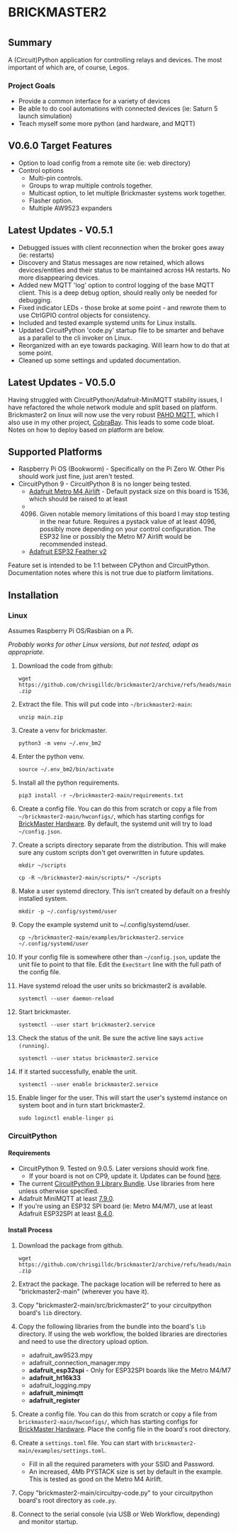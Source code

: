 ####
#
# BRICKMASTER2
#
####

## Summary

A (Circuit)Python application for controlling relays and devices. The most important of which are, of course, Legos.

### Project Goals
* Provide a common interface for a variety of devices
* Be able to do cool automations with connected devices (ie: Saturn 5 launch simulation)
* Teach myself some more python (and hardware, and MQTT)

## V0.6.0 Target Features
- Option to load config from a remote site (ie: web directory)
- Control options
  - Multi-pin controls.
  - Groups to wrap multiple controls together.
  - Multicast option, to let multiple Brickmaster systems work together.
  - Flasher option.
  - Multiple AW9523 expanders

## Latest Updates - V0.5.1
- Debugged issues with client reconnection when the broker goes away (ie: restarts)
- Discovery and Status messages are now retained, which allows devices/entities and their status to be maintained across
HA restarts. No more disappearing devices.
- Added new MQTT 'log' option to control logging of the base MQTT client. This is a deep debug option, should really
only be needed for debugging.
- Fixed indicator LEDs - those broke at some point - and rewrote them to use CtrlGPIO control objects for consistency.
- Included and tested example systemd units for Linux installs.
- Updated CircuitPython 'code.py' startup file to be smarter and behave as a parallel to the cli invoker on Linux.
- Reorganized with an eye towards packaging. Will learn how to do that at some point.
- Cleaned up some settings and updated documentation.
 
## Latest Updates - V0.5.0
Having struggled with CircuitPython/Adafruit-MiniMQTT stability issues, I have refactored the whole network module and
split based on platform.
Brickmaster2 on linux will now use the very robust [PAHO MQTT](https://eclipse.dev/paho/index.php?page=clients/python/index.php),
which I also use in my other project, [CobraBay](https://github.com/chrisgilldc/cobrabay).
This leads to some code bloat. Notes on how to deploy based on platform are below.

## Supported Platforms

* Raspberry Pi OS (Bookworm) - Specifically on the Pi Zero W. Other Pis should work just fine, just aren't tested.
* CircuitPython 9 - CircuitPython 8 is no longer being tested.
  * [Adafruit Metro M4 Airlift](https://www.adafruit.com/product/4000) - Default pystack size on this board is 1536, which should be raised to at least 
  * 4096. Given notable memory limitations of this board I may stop testing in the near 
  future. Requires a pystack value of at least 4096, possibly more depending on your control configuration. The ESP32 line or possibly the Metro M7 Airlift would be recommended instead.
  * [Adafruit ESP32 Feather v2](https://www.adafruit.com/product/5400)

Feature set is intended to be 1:1 between CPython and CircuitPython. Documentation notes where this is not true due to
platform limitations.

## Installation

### Linux

Assumes Raspberry Pi OS/Rasbian on a Pi.

_Probably works for other Linux versions, but not tested, adapt as appropriate._

1. Download the code from github: 


     `wget https://github.com/chrisgilldc/brickmaster2/archive/refs/heads/main.zip`
2. Extract the file. This will put code into `~/brickmaster2-main`:


     `unzip main.zip`
3. Create a venv for brickmaster.


     `python3 -m venv ~/.env_bm2`
4. Enter the python venv.


     `source ~/.env_bm2/bin/activate`
5. Install all the python requirements.


     `pip3 install -r ~/brickmaster2-main/requirements.txt`
6. Create a config file. You can do this from scratch or copy a file from `~/brickmaster2-main/hwconfigs/`, which has 
starting configs for [BrickMaster Hardware](hardware.md). By default, the systemd unit will try to load `~/config.json`.
6. Create a scripts directory separate from the distribution. This will make sure any custom scripts don't get 
overwritten in future updates.


     `mkdir ~/scripts`

     `cp -R ~/brickmaster2-main/scripts/* ~/scripts`
7. Make a user systemd directory. This isn't created by default on a freshly installed system.


     `mkdir -p ~/.config/systemd/user`
8. Copy the example systemd unit to ~/.config/systemd/user.


     `cp ~/brickmaster2-main/examples/brickmaster2.service ~/.config/systemd/user`
9. If your config file is somewhere other than `~/config.json`, update the unit file to point to that file. Edit the 
`ExecStart` line with the full path of the config file.
10. Have systemd reload the user units so brickmaster2 is available.


     `systemctl --user daemon-reload`
11. Start brickmaster.


     `systemctl --user start brickmaster2.service`
12. Check the status of the unit. Be sure the active line says `active (running)`.


     `systemctl --user status brickmaster2.service`

13. If it started successfully, enable the unit.


     `systemctl --user enable brickmaster2.service`
14. Enable linger for the user. This will start the user's systemd instance on system boot and in turn start
brickmaster2.

    
     `sudo loginctl enable-linger pi`

### CircuitPython

#### Requirements
* CircuitPython 9. Tested on 9.0.5. Later versions should work fine.
  * If your board is not on CP9, update it. Updates can be found [here](https://circuitpython.org/downloads).
* The current [CircuitPython 9 Library Bundle](https://github.com/adafruit/Adafruit_CircuitPython_Bundle/releases/download/20240625/adafruit-circuitpython-bundle-9.x-mpy-20240625.zip). Use libraries from here unless otherwise specified.
* Adafruit MiniMQTT at least [7.9.0](https://github.com/adafruit/Adafruit_CircuitPython_MiniMQTT/releases/tag/7.9.0).
* If you're using an ESP32 SPI board (ie: Metro M4/M7), use at least Adafruit ESP32SPI at least [8.4.0](https://github.com/adafruit/Adafruit_CircuitPython_ESP32SPI/releases/tag/8.4.0).

#### Install Process
1. Download the package from github.


     `wget https://github.com/chrisgilldc/brickmaster2/archive/refs/heads/main.zip`
2. Extract the package. The package location will be referred to here as "brickmaster2-main" (wherever you have it).
3. Copy "brickmaster2-main/src/brickmaster2" to your circuitpython board's `lib` directory.
4. Copy the following libraries from the bundle into the board's `lib` directory. If using the web workflow, the bolded 
libraries are directories and need to use the directory upload option. 
   * adafruit_aw9523.mpy
   * adafruit_connection_manager.mpy
   * **adafruit_esp32spi** - Only for ESP32SPI boards like the Metro M4/M7
   * **adafruit_ht16k33**
   * adafruit_logging.mpy
   * **adafruit_minimqtt**
   * **adafruit_register**
5. Create a config file. You can do this from scratch or copy a file from `brickmaster2-main/hwconfigs/`, which has 
starting configs for [BrickMaster Hardware](hardware.md). Place the config file in the board's root directory.
6. Create a `settings.toml` file. You can start with `brickmaster2-main/examples/settings.toml`.
   * Fill in all the required parameters with your SSID and Password.
   * An increased, 4Mb PYSTACK size is set by default in the example. This is tested as good on the Metro M4 Airlift.
7. Copy "brickmaster2-main/circuitpy-code.py" to your circuitpython board's root directory as `code.py`.
8. Connect to the serial console (via USB or Web Workflow, depending) and monitor startup.

